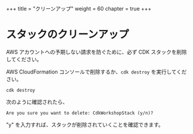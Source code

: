 +++
title = "クリーンアップ"
weight = 60
chapter = true
+++

# スタックのクリーンアップ

AWS アカウントへの予期しない請求を防ぐために、必ず CDK スタックを削除してください。

AWS CloudFormation コンソールで削除するか、`cdk destroy` を実行してください。

```
cdk destroy
```

次のように確認されたら、

```text
Are you sure you want to delete: CdkWorkshopStack (y/n)?
```

"y" を入力すれば、スタックが削除されていくことを確認できます。